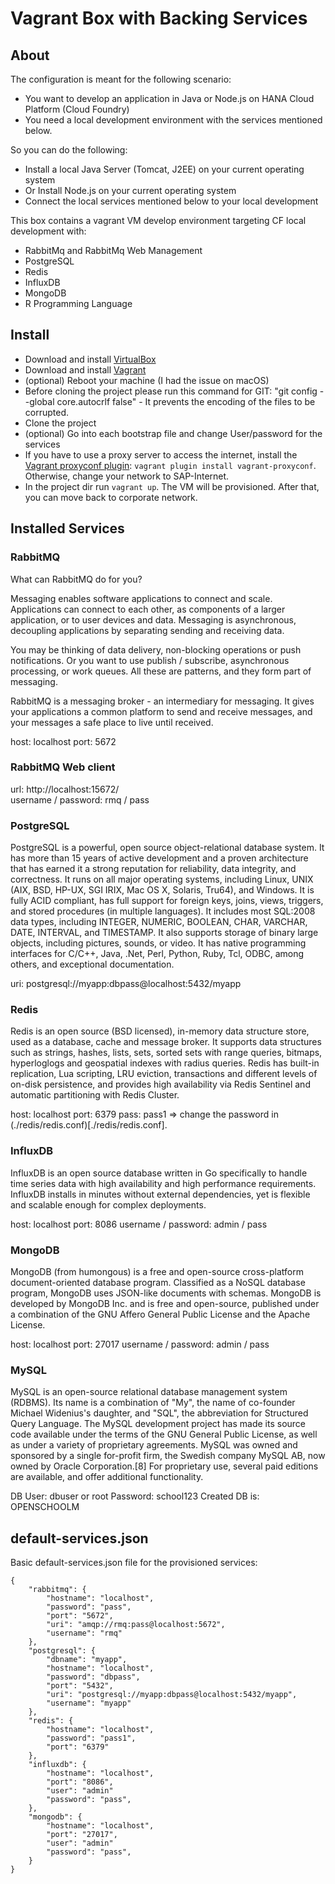 # Vagrant Box with Backing Services

## About

The configuration is meant for the following scenario:

* You want to develop an application in Java or Node.js on HANA Cloud Platform (Cloud Foundry)
* You need a local development environment with the services mentioned below.

So you can do the following:

* Install a local Java Server (Tomcat, J2EE) on your current operating system
* Or Install Node.js on your current operating system
* Connect the local services mentioned below to your local development

This box contains a vagrant VM develop environment targeting CF local development with:

* RabbitMq and RabbitMq Web Management
* PostgreSQL
* Redis
* InfluxDB
* MongoDB
* R Programming Language

## Install

* Download and install [VirtualBox](https://www.virtualbox.org/wiki/Downloads)
* Download and install [Vagrant](http://downloads.vagrantup.com/)
* (optional) Reboot your machine (I had the issue on macOS)
* Before cloning the project please run this command for GIT: "git config --global core.autocrlf false" - It prevents the encoding of the files to be corrupted.
* Clone the project
* (optional) Go into each bootstrap file and change User/password for the services
* If you have to use a proxy server to access the internet, install the [Vagrant proxyconf plugin](https://github.com/tmatilai/vagrant-proxyconf): `vagrant plugin install vagrant-proxyconf`. Otherwise, change your network to SAP-Internet.
* In the project dir run `vagrant up`. The VM will be provisioned. After that, you can move back to corporate network.

## Installed Services

### RabbitMQ

What can RabbitMQ do for you?

Messaging enables software applications to connect and scale. Applications can connect to each other, as components of a larger application, or to user devices and data. Messaging is asynchronous, decoupling applications by separating sending and receiving data.

You may be thinking of data delivery, non-blocking operations or push notifications. Or you want to use publish / subscribe, asynchronous processing, or work queues. All these are patterns, and they form part of messaging.

RabbitMQ is a messaging broker - an intermediary for messaging. It gives your applications a common platform to send and receive messages, and your messages a safe place to live until received.

host: localhost
port: 5672

### RabbitMQ Web client

url: http://localhost:15672/  
username / password: rmq / pass

### PostgreSQL

PostgreSQL is a powerful, open source object-relational database system. It has more than 15 years of active development and a proven architecture that has earned it a strong reputation for reliability, data integrity, and correctness. It runs on all major operating systems, including Linux, UNIX (AIX, BSD, HP-UX, SGI IRIX, Mac OS X, Solaris, Tru64), and Windows. It is fully ACID compliant, has full support for foreign keys, joins, views, triggers, and stored procedures (in multiple languages). It includes most SQL:2008 data types, including INTEGER, NUMERIC, BOOLEAN, CHAR, VARCHAR, DATE, INTERVAL, and TIMESTAMP. It also supports storage of binary large objects, including pictures, sounds, or video. It has native programming interfaces for C/C++, Java, .Net, Perl, Python, Ruby, Tcl, ODBC, among others, and exceptional documentation.

uri: postgresql://myapp:dbpass@localhost:5432/myapp

### Redis

Redis is an open source (BSD licensed), in-memory data structure store, used as a database, cache and message broker. It supports data structures such as strings, hashes, lists, sets, sorted sets with range queries, bitmaps, hyperloglogs and geospatial indexes with radius queries. Redis has built-in replication, Lua scripting, LRU eviction, transactions and different levels of on-disk persistence, and provides high availability via Redis Sentinel and automatic partitioning with Redis Cluster.

host: localhost
port: 6379
pass: pass1 => change the password in (./redis/redis.conf)[./redis/redis.conf].

### InfluxDB

InfluxDB is an open source database written in Go specifically to handle time series data with high availability and high performance requirements. InfluxDB installs in minutes without external dependencies, yet is flexible and scalable enough for complex deployments.

host: localhost
port: 8086
username / password: admin / pass

### MongoDB

MongoDB (from humongous) is a free and open-source cross-platform document-oriented database program. Classified as a NoSQL database program, MongoDB uses JSON-like documents with schemas. MongoDB is developed by MongoDB Inc. and is free and open-source, published under a combination of the GNU Affero General Public License and the Apache License.

host: localhost
port: 27017
username / password: admin / pass

### MySQL

MySQL is an open-source relational database management system (RDBMS). Its name is a combination of "My", the name of co-founder Michael Widenius's daughter, and "SQL", the abbreviation for Structured Query Language. The MySQL development project has made its source code available under the terms of the GNU General Public License, as well as under a variety of proprietary agreements. MySQL was owned and sponsored by a single for-profit firm, the Swedish company MySQL AB, now owned by Oracle Corporation.[8] For proprietary use, several paid editions are available, and offer additional functionality.

DB User: dbuser or root
Password: school123
Created DB is: OPENSCHOOLM

## default-services.json

Basic default-services.json file for the provisioned services:

```
{
    "rabbitmq": {
        "hostname": "localhost",
        "password": "pass",
        "port": "5672",
        "uri": "amqp://rmq:pass@localhost:5672",
        "username": "rmq"
    },
    "postgresql": {
        "dbname": "myapp",
        "hostname": "localhost",
        "password": "dbpass",
        "port": "5432",
        "uri": "postgresql://myapp:dbpass@localhost:5432/myapp",
        "username": "myapp"
    },
    "redis": {
        "hostname": "localhost",
        "password": "pass1",
        "port": "6379"
    },
    "influxdb": {
        "hostname": "localhost",
        "port": "8086",
        "user": "admin"
        "password": "pass",
    },
    "mongodb": {
        "hostname": "localhost",
        "port": "27017",
        "user": "admin"
        "password": "pass",
    }
}
```
